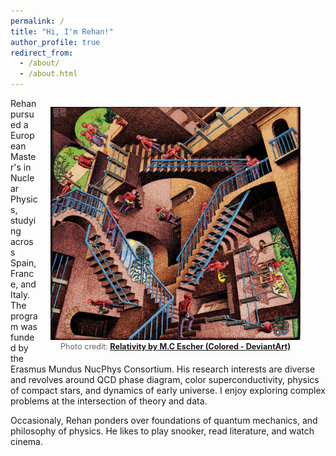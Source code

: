 ```yaml
---
permalink: /
title: "Hi, I'm Rehan!"
author_profile: true
redirect_from: 
  - /about/
  - /about.html
---
```



<figure style="float: right; width: 400px; text-align: center; margin-left: 20px;">
  <img src="/images/relativity.jpg" alt="Relativity by M.C Escher" width="400">
  <figcaption style="font-size: 0.9em; color: #666;">
    Photo credit: <a href="[https://unsplash.com/photos/a-group-of-trees-covered-in-snow-on-a-cloudy-day-ur3pxr-6CmA](https://images-wixmp-ed30a86b8c4ca887773594c2.wixmp.com/f/53d5ded6-cb54-4090-a8fc-8477274dede5/dfff9xk-ffe2cb6a-2ac9-4d53-8c6a-025494b959b9.jpg/v1/fill/w_1600,h_1493,q_75,strp/relativity_by_mc_escher_in_colour_by_ozplasmic_dfff9xk-fullview.jpg?token=eyJ0eXAiOiJKV1QiLCJhbGciOiJIUzI1NiJ9.eyJzdWIiOiJ1cm46YXBwOjdlMGQxODg5ODIyNjQzNzNhNWYwZDQxNWVhMGQyNmUwIiwiaXNzIjoidXJuOmFwcDo3ZTBkMTg4OTgyMjY0MzczYTVmMGQ0MTVlYTBkMjZlMCIsIm9iaiI6W1t7ImhlaWdodCI6Ijw9MTQ5MyIsInBhdGgiOiJcL2ZcLzUzZDVkZWQ2LWNiNTQtNDA5MC1hOGZjLTg0NzcyNzRkZWRlNVwvZGZmZjl4ay1mZmUyY2I2YS0yYWM5LTRkNTMtOGM2YS0wMjU0OTRiOTU5YjkuanBnIiwid2lkdGgiOiI8PTE2MDAifV1dLCJhdWQiOlsidXJuOnNlcnZpY2U6aW1hZ2Uub3BlcmF0aW9ucyJdfQ.12iBzCJzVj7tD-Q-GWS9ancaNWnWQkhdOV7AEvGgEpI)"><strong>Relativity by M.C Escher (Colored - DeviantArt)</strong></a>
  </figcaption>
</figure>


Rehan pursued a European Master's in Nuclear Physics, studying across Spain, France, and Italy. The program was funded by the Erasmus Mundus NucPhys Consortium. His research interests are diverse and revolves around QCD phase diagram, color superconductivity, physics of compact stars, and dynamics of early universe. I enjoy exploring complex problems at the intersection of theory and data. 

Occasionaly, Rehan ponders over foundations of quantum mechanics, and philosophy of physics. He likes to play snooker, read literature, and watch cinema. 


